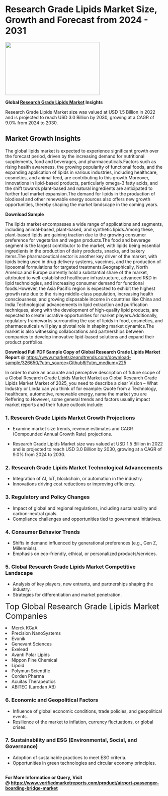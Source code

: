 <H1>Research Grade Lipids Market Size, Growth and Forecast from 2024 - 2031</H1><img class="aligncenter size-medium wp-image-584254" src="https://thirdeyenews.in/wp-content/uploads/2024/09/Global-Market-Research-300x168.jpeg" alt="" width="300" height="168" /><p><strong>Global&nbsp;<a href="https://www.marketsizeandtrends.com/download-sample/326650/?utm_source=Github8j?utm_medium=225">Research Grade Lipids Market</a> Insights</strong></p><p>Research Grade Lipids Market size was valued at USD 1.5 Billion in 2022 and is projected to reach USD 3.0 Billion by 2030, growing at a CAGR of 9.0% from 2024 to 2030.</p><p><h2>Market Growth Insights</h2> <p>The global lipids market is expected to experience significant growth over the forecast period, driven by the increasing demand for nutritional supplements, food and beverages, and pharmaceuticals.Factors such as rising health awareness, the growing popularity of functional foods, and the expanding application of lipids in various industries, including healthcare, cosmetics, and animal feed, are contributing to this growth.Moreover, innovations in lipid-based products, particularly omega-3 fatty acids, and the shift towards plant-based and natural ingredients are anticipated to further fuel market expansion.The demand for lipids in the production of biodiesel and other renewable energy sources also offers new growth opportunities, thereby shaping the market landscape in the coming years.</p> <p><strong>Download Sample</strong></p> <p>The lipids market encompasses a wide range of applications and segments, including animal-based, plant-based, and synthetic lipids.Among these, plant-based lipids are gaining traction due to the growing consumer preference for vegetarian and vegan products.The food and beverage segment is the largest contributor to the market, with lipids being essential ingredients in the production of dairy products, snacks, and bakery items.The pharmaceutical sector is another key driver of the market, with lipids being used in drug delivery systems, vaccines, and the production of liposomal formulations for targeted treatments.Geographically, North America and Europe currently hold a substantial share of the market, attributed to well-established healthcare infrastructure, advanced R&D in lipid technologies, and increasing consumer demand for functional foods.However, the Asia Pacific region is expected to exhibit the highest growth rate due to the rising middle-class population, increasing health consciousness, and growing disposable income in countries like China and India.Technological advancements in lipid extraction and purification techniques, along with the development of high-quality lipid products, are expected to create lucrative opportunities for market players.Additionally, regulatory frameworks surrounding the use of lipids in food, cosmetics, and pharmaceuticals will play a pivotal role in shaping market dynamics.The market is also witnessing collaborations and partnerships between companies to develop innovative lipid-based solutions and expand their product portfolios.<p><span class=""><strong>Download Full PDF Sample Copy of Global Research Grade Lipids Market Report</strong> @ <a href="https://www.marketsizeandtrends.com/download-sample/326650/?utm_source=Github8j?utm_medium=225" target="_blank">https://www.marketsizeandtrends.com/download-sample/326650/?utm_source=Github8j?utm_medium=225</a></span></p><p>In order to make an accurate and perceptive description of future scope of a Global&nbsp;Research Grade Lipids Market Market as Global&nbsp;Research Grade Lipids Market Market of 2025, you need to describe a clear Vision &ndash; What Industry or Linda can you think of for example: Quote from a Technology, healthcare, automotive, renewable energy, name the market you are Reffering to.However, some general trends and factors usually impact market reports and their future outlook include:</p><h3>1.&nbsp;<strong>Research Grade Lipids Market Growth Projections</strong></h3><ul><li>Examine market size trends, revenue estimates and CAGR (Compounded Annual Growth Rate) projections.</li><li><p>Research Grade Lipids Market size was valued at USD 1.5 Billion in 2022 and is projected to reach USD 3.0 Billion by 2030, growing at a CAGR of 9.0% from 2024 to 2030.</p></li></ul><h3>2.&nbsp;<strong>Research Grade Lipids Market Technological Advancements</strong></h3><ul><li>Integration of AI, IoT, blockchain, or automation in the industry.</li><li>Innovations driving cost reductions or improving efficiency.</li></ul><h3>3.&nbsp;<strong>Regulatory and Policy Changes</strong></h3><ul><li>Impact of global and regional regulations, including sustainability and carbon-neutral goals.</li><li>Compliance challenges and opportunities tied to government initiatives.</li></ul><h3>4.&nbsp;<strong>Consumer Behavior Trends</strong></h3><ul><li>Shifts in demand influenced by generational preferences (e.g., Gen Z, Millennials).</li><li>Emphasis on eco-friendly, ethical, or personalized products/services.</li></ul><h3>5.&nbsp;<strong>Global Research Grade Lipids Market Competitive Landscape</strong></h3><ul><li>Analysis of key players, new entrants, and partnerships shaping the industry.</li><li>Strategies for differentiation and market penetration.</li></ul><p data-pm-slice="1 1 []"><span style="color: inherit; font-family: inherit; font-size: 25px;">Top Global Research Grade Lipids Market Companies</span></p><div class="" data-test-id=""><p><li>Merck KGaA</li><li> Precision NanoSystems</li><li> Evonik</li><li> Genevant Sciences</li><li> Exelead</li><li> Avanti Polar Lipids</li><li> Nippon Fine Chemical</li><li> Lipoid</li><li> Polymun Scientific</li><li> Corden Pharma</li><li> Acuitas Therapeutics</li><li> ABITEC (Larodan AB)</li></p></div><h3>6.&nbsp;<strong>Economic and Geopolitical Factors</strong></h3><ul><li>Influence of global economic conditions, trade policies, and geopolitical events.</li><li>Resilience of the market to inflation, currency fluctuations, or global crises.</li></ul><h3>7.&nbsp;<strong>Sustainability and ESG (Environmental, Social, and Governance)</strong></h3><ul><li>Adoption of sustainable practices to meet ESG criteria.</li><li>Opportunities in green technologies and circular economy principles.</li></ul><h2><strong style="font-size: 14px;">For More Information or Query, Visit @&nbsp;</strong><a style="background-color: #ffffff; font-size: 14px;" href="https://www.marketsizeandtrends.com/report/research-grade-lipids-market/" target="_blank">https://www.verifiedmarketreports.com/product/airport-passenger-boarding-bridge-market</a></h2>